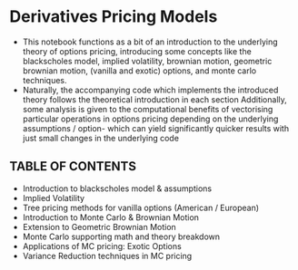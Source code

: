 # Derivatives Pricing Models
- This notebook functions as a bit of an introduction to the underlying theory of options pricing, introducing some concepts like the blackscholes model, implied volatility, brownian motion, geometric brownian motion, (vanilla and exotic) options, and monte carlo techniques.
 - Naturally, the accompanying code which implements the introduced theory follows the theoretical introduction in each section
Additionally, some analysis is given to the computational benefits of vectorising particular operations in options pricing depending on the underlying assumptions / option- which can yield significantly quicker results with just small changes in the underlying code


## TABLE OF CONTENTS
- Introduction to blackscholes model & assumptions
- Implied Volatility
- Tree pricing methods for vanilla options (American / European)
- Introduction to Monte Carlo & Brownian Motion
- Extension to Geometric Brownian Motion
- Monte Carlo supporting math and theory breakdown
- Applications of MC pricing: Exotic Options
- Variance Reduction techniques in MC pricing
